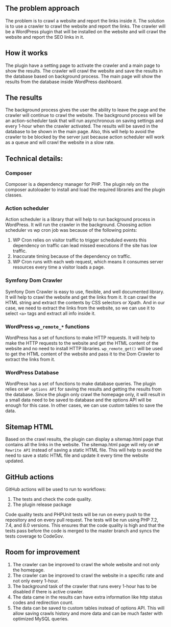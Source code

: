 ## The problem approach
The problem is to crawl a website and report the links inside it. The solution is to use a crawler to crawl the website and report the  links. The crawler will be a WordPress plugin that will be installed on the website and will crawl the website and report the SEO links in it.

## How it works
The plugin have a setting page to activate the crawler and a main page to show the results. The crawler will crawl the website and save the results in the database based on background process. The main page will show the results from the database inside WordPress dashboard.

## The results
The background process gives the user the ability to leave the page and the crawler will continue to crawl the website. The background process will be an action-scheduler task that will run asynchronous on saving settings and every 1-hour when the crawler activated. The results will be saved in the database to be shown in the main page.
Also, this will help to avoid the crawler to be blocked by the server just because action scheduler will work as a queue and will crawl the website in a slow rate.

## Technical details:

### Composer
Composer is a dependency manager for PHP. The plugin rely on the composer autoloader to install and load the required libraries and the plugin classes.

### Action scheduler
Action scheduler is a library that will help to run background process in WordPress. It will run the crawler in the background. 
Choosing action scheduler vs wp cron job was because of the following points:
1. WP Cron relies on visitor traffic to trigger scheduled events this dependency on traffic can lead missed executions if the site has low traffic.
2. Inaccurate timing because of the dependency on traffic.
3. WP Cron runs with each web request, which means it consumes server resources every time a visitor loads a page.

### Symfony Dom Crawler
Symfony Dom Crawler is easy to use, flexible, and well documented library. It will help to crawl the website and get the links from it. It can crawl the HTML string and extract the contents by CSS selectors or Xpath. And in our case, we need to extract the links from the website, so we can use it to select `<a>` tags and extract all info inside it.

### WordPress `wp_remote_*` functions
WordPress has a set of functions to make HTTP requests. It will help to make the HTTP requests to the website and get the HTML content of the website and no need to install HTTP libraries. `wp_remote_get()` will be used to get the HTML content of the website and pass it to the Dom Crawler to extract the links from it.

### WordPress Database
WordPress has a set of functions to make database queries. The plugin relies on `WP options API` for saving the results and getting the results from the database. 
Since the plugin only crawl the homepage only, it will result in a small data need to be saved to database and the options API will be enough for this case. In other cases, we can use custom tables to save the data.

## Sitemap HTML
Based on the crawl results, the plugin can display a sitemap.html page that contains all the links in the website. The sitemap.html page will rely on `WP Rewrite API` instead of saving a static HTML file. This will help to avoid the need to save a static HTML file and update it every time the website updated.

## GitHub actions
GitHub actions will be used to run to workflows:
1. The tests and check the code quality.
2. The plugin release package

Code quality tests and PHPUnit tests will be run on every push to the repository and on every pull request. The tests will be run using PHP 7.2, 7.4, and 8.0 versions. This ensures that the code quality is high and that the tests pass before the code is merged to the master branch and syncs the tests coverage to CodeGov.

## Room for improvement
1. The crawler can be improved to crawl the whole website and not only the homepage.
2. The crawler can be improved to crawl the website in a specific rate and not only every 1-hour.
3. The background task of the crawler that runs every 1-hour has to be disabled if there is active crawler.
4. The data came in the results can have extra information like http status codes and redirection count.
5. The data can be saved to custom tables instead of options API. This will allow saving crawls history and more data and can be much faster with optimized MySQL queries.

